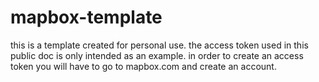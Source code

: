 # mapbox-template
this is a template created for personal use.
the access token used in this public doc is only intended as an example. 
in order to create an access token you will have to go to mapbox.com and create an account.
